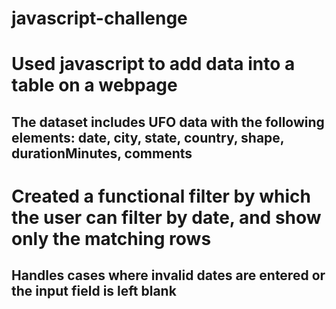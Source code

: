 # javascript-challenge

# Used javascript to add data into a table on a webpage
## The dataset includes UFO data with the following elements: date, city, state, country, shape, durationMinutes, comments

# Created a functional filter by which the user can filter by date, and show only the matching rows
## Handles cases where invalid dates are entered or the input field is left blank
